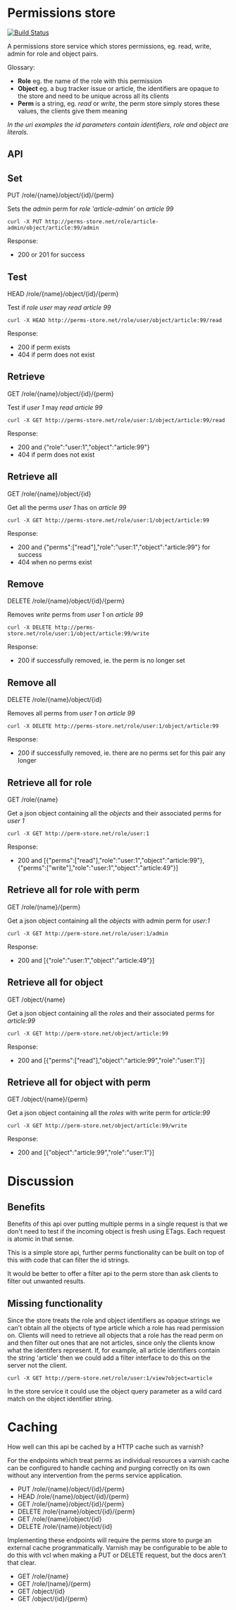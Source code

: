 Permissions store
=============================

[![Build Status](https://travis-ci.org/timothy-r/Perms.png?branch=master)](https://travis-ci.org/timothy-r/Perms)

A permissions store service which stores permissions, eg. read, write, admin for role and object pairs. 

Glossary:
* **Role** eg. the name of the role with this permission
* **Object** eg. a bug tracker issue or article, the identifiers are opaque to the store and need to be unique across all its clients
* **Perm** is a string, eg. *read* or *write*, the perm store simply stores these values, the clients give them meaning

*In the uri examples the id parameters contain identifiers, role and object are literals.*

API
---

Set 
---
PUT /role/{name}/object/{id}/{perm} 

Sets the *admin* perm for *role 'article-admin'* on *article 99*

`curl -X PUT http://perms-store.net/role/article-admin/object/article:99/admin`

Response:
* 200 or 201 for success

Test
----
HEAD /role/{name}/object/{id}/{perm} 

Test if *role user* may *read* *article 99*

`curl -X HEAD http://perms-store.net/role/user/object/article:99/read`

Response:
* 200 if perm exists
* 404 if perm does not exist

Retrieve
--------
GET /role/{name}/object/{id}/{perm} 

Test if *user 1* may *read* *article 99*

`curl -X GET http://perms-store.net/role/user:1/object/article:99/read`

Response:
* 200 and {"role":"user:1","object":"article:99"}
* 404 if perm does not exist

Retrieve all 
------------
GET /role/{name}/object/{id} 

Get all the perms *user 1* has on *article 99*

`curl -X GET http://perms-store.net/role/user:1/object/article:99`

Response:
* 200 and {"perms":["read"],"role":"user:1","object":"article:99"} for success
* 404 when no perms exist

Remove 
------
DELETE /role/{name}/object/{id}/{perm} 

Removes *write* perms from *user 1* on *article 99*

`curl -X DELETE http://perms-store.net/role/user:1/object/article:99/write`

Response:
* 200 if successfully removed, ie. the perm is no longer set

Remove all 
----------
DELETE /role/{name}/object/{id} 

Removes all perms from *user 1* on *article 99*

`curl -X DELETE http://perms-store.net/role/user:1/object/article:99`

Response:
* 200 if successfully removed, ie. there are no perms set for this pair any longer

Retrieve all for role
------------------------
GET /role/{name} 

Get a json object containing all the *objects* and their associated perms for *user 1*

`curl -X GET http://perm-store.net/role/user:1`

Response:
* 200 and [{"perms":["read"],"role":"user:1","object":"article:99"},{"perms":["write"],"role":"user:1","object":"article:49"}]

Retrieve all for role with perm
---------------------------------
GET /role/(name}/{perm} 

Get a json object containing all the *objects* with admin perm for *user:1*

`curl -X GET http://perm-store.net/role/user:1/admin`

Response:
* 200 and [{"role":"user:1","object":"article:49"}]

Retrieve all for object
-----------------------
GET /object/{name} 

Get a json object containing all the *roles* and their associated perms for *article:99*

`curl -X GET http://perm-store.net/object/article:99`

Response:
* 200 and [{"perms":["read"],"object":"article:99","role":"user:1"}]

Retrieve all for object with perm
---------------------------------
GET /object/{name}/{perm} 

Get a json object containing all the *roles* with write perm for *article:99*

`curl -X GET http://perm-store.net/object/article:99/write`

Response:
* 200 and [{"object":"article:99","role":"user:1"}]

Discussion
==========

Benefits
--------

Benefits of this api over putting multiple perms in a single request is that we don't need to test if the incoming object is fresh using ETags. Each request is atomic in that sense.

This is a simple store api, further perms functionality can be built on top of this with code that can filter the id strings.

It would be better to offer a filter api to the perm store than ask clients to filter out unwanted results.

Missing functionality
---------------------

Since the store treats the role and object identifiers as opaque strings we can't obtain all the objects of type article which a role has read permission on. Clients will need to retrieve all objects that a role has the read perm on and then filter out ones that are not articles, since only the clients know what the identifers represent. If, for example, all article identifiers contain the string 'article' then we could add a filter interface to do this on the server not the client.

`curl -X GET http://perm-store.net/role/user:1/view?object=article`

In the store service it could use the object query parameter as a wild card match on the object identifier string.

Caching
=======

How well can this api be cached by a HTTP cache such as varnish?

For the endpoints which treat perms as individual resources a varnish cache can be configured to handle caching and purging correctly on its own without any intervention from the perms service application.

* PUT /role/{name}/object/{id}/{perm} 
* HEAD /role/{name}/object/{id}/{perm}
* GET /role/{name}/object/{id}/{perm}
* DELETE /role/{name}/object/{id}/{perm}
* GET /role/{name}/object/{id}
* DELETE /role/{name}/object/{id} 

Implementing these endpoints will require the perms store to purge an external cache programmatically. Varnish may be configurable to be able to do this with vcl when making a PUT or DELETE request, but the docs aren't that clear.

* GET /role/{name} 
* GET /role/(name}/{perm} 
* GET /object/{id} 
* GET /object/{id}/{perm} 

